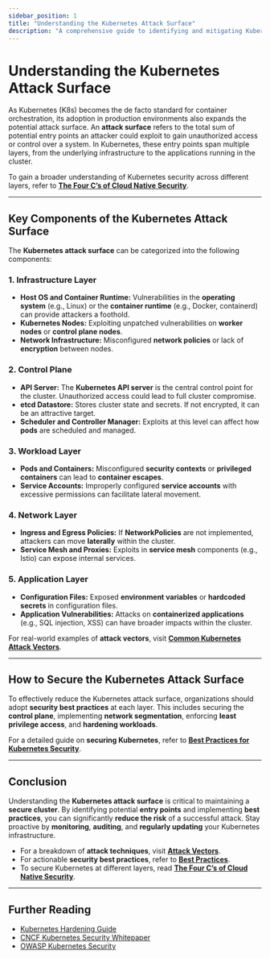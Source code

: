 ```yaml
---
sidebar_position: 1
title: "Understanding the Kubernetes Attack Surface"
description: "A comprehensive guide to identifying and mitigating Kubernetes attack surfaces for enhanced cluster security."
---
```


# Understanding the Kubernetes Attack Surface

As Kubernetes (K8s) becomes the de facto standard for container orchestration, its adoption in production environments also expands the potential attack surface. An **attack surface** refers to the total sum of potential entry points an attacker could exploit to gain unauthorized access or control over a system. In Kubernetes, these entry points span multiple layers, from the underlying infrastructure to the applications running in the cluster.

To gain a broader understanding of Kubernetes security across different layers, refer to **[The Four C’s of Cloud Native Security](/docs/fundamentals/the_4_c_cloud_native_security)**.

---

## Key Components of the Kubernetes Attack Surface

The **Kubernetes attack surface** can be categorized into the following components:

### 1. Infrastructure Layer

- **Host OS and Container Runtime:** Vulnerabilities in the **operating system** (e.g., Linux) or the **container runtime** (e.g., Docker, containerd) can provide attackers a foothold.
- **Kubernetes Nodes:** Exploiting unpatched vulnerabilities on **worker nodes** or **control plane nodes**.
- **Network Infrastructure:** Misconfigured **network policies** or lack of **encryption** between nodes.

### 2. Control Plane

- **API Server:** The **Kubernetes API server** is the central control point for the cluster. Unauthorized access could lead to full cluster compromise.
- **etcd Datastore:** Stores cluster state and secrets. If not encrypted, it can be an attractive target.
- **Scheduler and Controller Manager:** Exploits at this level can affect how **pods** are scheduled and managed.

### 3. Workload Layer

- **Pods and Containers:** Misconfigured **security contexts** or **privileged containers** can lead to **container escapes**.
- **Service Accounts:** Improperly configured **service accounts** with excessive permissions can facilitate lateral movement.

### 4. Network Layer

- **Ingress and Egress Policies:** If **NetworkPolicies** are not implemented, attackers can move **laterally** within the cluster.
- **Service Mesh and Proxies:** Exploits in **service mesh** components (e.g., Istio) can expose internal services.

### 5. Application Layer

- **Configuration Files:** Exposed **environment variables** or **hardcoded secrets** in configuration files.
- **Application Vulnerabilities:** Attacks on **containerized applications** (e.g., SQL injection, XSS) can have broader impacts within the cluster.

For real-world examples of **attack vectors**, visit **[Common Kubernetes Attack Vectors](/docs/attack_vectors/)**.

---

## How to Secure the Kubernetes Attack Surface

To effectively reduce the Kubernetes attack surface, organizations should adopt **security best practices** at each layer. This includes securing the **control plane**, implementing **network segmentation**, enforcing **least privilege access**, and **hardening workloads**.

For a detailed guide on **securing Kubernetes**, refer to **[Best Practices for Kubernetes Security](/docs/best_practices/)**.

---

## Conclusion

Understanding the **Kubernetes attack surface** is critical to maintaining a **secure cluster**. By identifying potential **entry points** and implementing **best practices**, you can significantly **reduce the risk** of a successful attack. Stay proactive by **monitoring**, **auditing**, and **regularly updating** your Kubernetes infrastructure.

- For a breakdown of **attack techniques**, visit **[Attack Vectors](/docs/attack_vectors/)**.
- For actionable **security best practices**, refer to **[Best Practices](/docs/best_practices/)**.
- To secure Kubernetes at different layers, read **[The Four C’s of Cloud Native Security](/docs/fundamentals/the_4_c_cloud_native_security)**.

---

## Further Reading

- [Kubernetes Hardening Guide](https://kubernetes.io/docs/concepts/security/)
- [CNCF Kubernetes Security Whitepaper](https://cncf.io/)
- [OWASP Kubernetes Security](https://owasp.org/www-project-kubernetes-security/)
